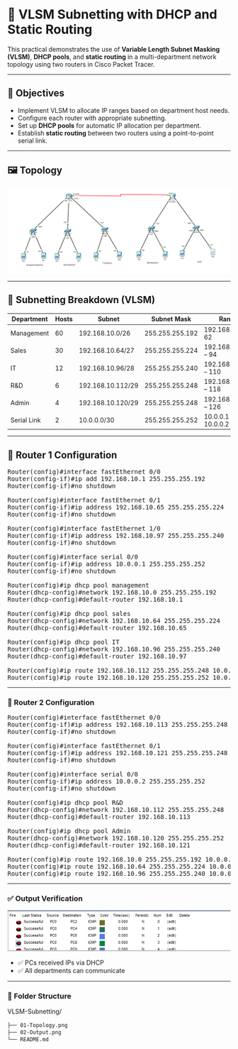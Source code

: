 # 📡 VLSM Subnetting with DHCP and Static Routing 

This practical demonstrates the use of **Variable Length Subnet Masking (VLSM)**, **DHCP pools**, and **static routing** in a multi-department network topology using two routers in Cisco Packet Tracer.

---

## 🎯 Objectives

- Implement VLSM to allocate IP ranges based on department host needs.
- Configure each router with appropriate subnetting.
- Set up **DHCP pools** for automatic IP allocation per department.
- Establish **static routing** between two routers using a point-to-point serial link.

---

## 🖼️ Topology 

![Topology](01-Topology.png)

---

## 🧮 Subnetting Breakdown (VLSM)

| Department      | Hosts | Subnet              | Subnet Mask         | Range                     | Broadcast         |
|-----------------|--------|---------------------|----------------------|---------------------------|-------------------|
| Management      | 60     | 192.168.10.0/26     | 255.255.255.192      | 192.168.10.1 – 62         | 192.168.10.63      |
| Sales           | 30     | 192.168.10.64/27    | 255.255.255.224      | 192.168.10.65 – 94        | 192.168.10.95      |
| IT              | 12     | 192.168.10.96/28    | 255.255.255.240      | 192.168.10.97 – 110       |192.168.10.111     |
| R&D             | 6      | 192.168.10.112/29   | 255.255.255.248      | 192.168.10.113 – 118      |192.168.10.119     |
| Admin           | 4      | 192.168.10.120/29   | 255.255.255.248      | 192.168.10.121 – 126      |192.168.10.127     |
| Serial Link     | 2      | 10.0.0.0/30         | 255.255.255.252      | 10.0.0.1 – 10.0.0.2        | 10.0.0.3           |

---

## 🔧 Router 1 Configuration

<pre>Router(config)#interface fastEthernet 0/0
Router(config-if)#ip add 192.168.10.1 255.255.255.192
Router(config-if)#no shutdown 

Router(config)#interface fastEthernet 0/1
Router(config-if)#ip address 192.168.10.65 255.255.255.224
Router(config-if)#no shutdown 

Router(config)#interface fastEthernet 1/0
Router(config-if)#ip address 192.168.10.97 255.255.255.240
Router(config-if)#no shutdown 

Router(config)#interface serial 0/0
Router(config-if)#ip address 10.0.0.1 255.255.255.252
Router(config-if)#no shutdown 

Router(config)#ip dhcp pool management
Router(dhcp-config)#network 192.168.10.0 255.255.255.192
Router(dhcp-config)#default-router 192.168.10.1			

Router(config)#ip dhcp pool sales
Router(dhcp-config)#network 192.168.10.64 255.255.255.224
Router(dhcp-config)#default-router 192.168.10.65

Router(config)#ip dhcp pool IT
Router(dhcp-config)#network 192.168.10.96 255.255.255.240
Router(dhcp-config)#default-router 192.168.10.97

Router(config)#ip route 192.168.10.112 255.255.255.248 10.0.0.2
Router(config)#ip route 192.168.10.120 255.255.255.252 10.0.0.2</pre>

---

### 🔧 Router 2 Configuration

<pre>Router(config)#interface fastEthernet 0/0
Router(config-if)#ip address 192.168.10.113 255.255.255.248
Router(config-if)#no shutdown

Router(config)#interface fastEthernet 0/1
Router(config-if)#ip address 192.168.10.121 255.255.255.248
Router(config-if)#no shutdown 

Router(config)#interface serial 0/0
Router(config-if)#ip address 10.0.0.2 255.255.255.252
Router(config-if)#no shutdown

Router(config)#ip dhcp pool R&D
Router(dhcp-config)#network 192.168.10.112 255.255.255.248
Router(dhcp-config)#default-router 192.168.10.113

Router(config)#ip dhcp pool Admin
Router(dhcp-config)#network 192.168.10.120 255.255.255.252
Router(dhcp-config)#default-router 192.168.10.121

Router(config)#ip route 192.168.10.0 255.255.255.192 10.0.0.1
Router(config)#ip route 192.168.10.64 255.255.255.224 10.0.0.1
Router(config)#ip route 192.168.10.96 255.255.255.240 10.0.0.1</pre>

---

### ✅ Output Verification

![Output](02-Output.png)

- ✅ PCs received IPs via DHCP
- ✅ All departments can communicate

---

### 📂 Folder Structure

VLSM-Subnetting/

    ├── 01-Topology.png
    ├── 02-Output.png
    └── README.md
